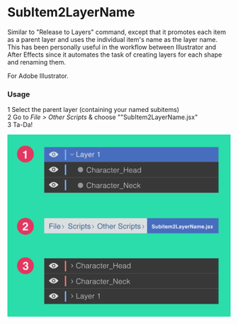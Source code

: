 # SubItem2LayerName
Similar to "Release to Layers" command, except that it promotes each item as a parent layer and uses the individual item's name as the layer name. This has been personally useful in the workflow between Illustrator and After Effects since it automates the task of creating layers for each shape and renaming them. 

For Adobe Illustrator. 

### Usage
1 Select the parent layer (containing your named subitems)  
2 Go to *File > Other Scripts*  & choose ""SubItem2LayerName.jsx"  
3 Ta-Da!  

![alt text](https://github.com/robertobrambila/SubItem2LayerName/blob/master/SubItem2LayerName_Usage.png "SubItem2LayerName Usage")


